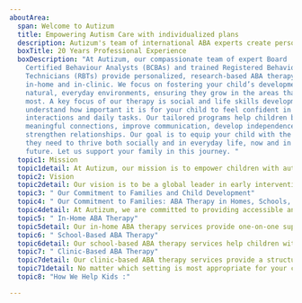 ```yaml
---
aboutArea:
  span: Welcome to Autizum
  title: Empowering Autism Care with individualized plans
  description: Autizum's team of international ABA experts create personalized plans to help children with autism develop social, communication, and daily living skills, empowering them to thrive.
  boxTitle: 20 Years Professional Experience
  boxDescription: "At Autizum, our compassionate team of expert Board
    Certified Behaviour Analysts (BCBAs) and trained Registered Behaviour
    Technicians (RBTs) provide personalized, research-based ABA therapy both
    in-home and in-clinic. We focus on fostering your child’s development in
    natural, everyday environments, ensuring they grow in the areas that matter
    most. A key focus of our therapy is social and life skills development. We
    understand how important it is for your child to feel confident in social
    interactions and daily tasks. Our tailored programs help children build
    meaningful connections, improve communication, develop independence, and
    strengthen relationships. Our goal is to equip your child with the tools
    they need to thrive both socially and in everyday life, now and in the
    future. Let us support your family in this journey. "
  topic1: Mission
  topic1detail: At Autizum, our mission is to empower children with autism by providing personalized, evidence-based Applied Behavior Analysis (ABA) therapy. We are committed to collaborating closely with families, caregivers, and educators to develop individualized treatment plans that help children build essential life skills, improve communication, and foster independence. Through compassion, expertise, and a family-centered approach, we aim to support each child in achieving meaningful, long-lasting progress.
  topic2: Vision
  topic2detail: Our vision is to be a global leader in early intervention and social skill development for children with autism, recognized for delivering exceptional ABA services that transform lives. We strive to create a world where every child with autism has the opportunity to reach their full potential in a nurturing, inclusive environment. By continuously innovating our practices and expanding our reach, we aim to set new standards for comprehensive care and advocacy in the autism community, ensuring that every child has the support they need to thrive. We envision a future where early intervention and social skill development are widely accessible, empowering children with autism to build meaningful connections, communicate effectively, and participate fully in their communities. Through our dedication and expertise, we strive to make a lasting impact on the lives of children with autism and their families.
  topic3: " Our Commitment to Families and Child Development"
  topic4: " Our Commitment to Families: ABA Therapy in Homes, Schools, and Clinics"
  topic4detail: At Autizum, we are committed to providing accessible and effective ABA therapy to children with autism and their families. We offer a range of therapy options to meet the unique needs of each child, including in-home, school-based, and clinic-based services.
  topic5: " In-Home ABA Therapy"
  topic5detail: Our in-home ABA therapy services provide one-on-one support for children in their natural environment. This allows us to target specific behaviors and skills that are challenging for the child in their everyday life. We work closely with parents and caregivers to develop a personalized treatment plan and provide training on how to implement ABA strategies at home.
  topic6: " School-Based ABA Therapy"
  topic6detail: Our school-based ABA therapy services help children with autism succeed in the academic setting. We work with school staff to develop a treatment plan that aligns with the child's Individualized Education Program (IEP). Our therapists provide direct therapy to the child during school hours and collaborate with teachers and other professionals to ensure a consistent approach to behavior management and skill development.
  topic7: " Clinic-Based ABA Therapy"
  topic7detail: Our clinic-based ABA therapy services provide a structured environment for children to learn and practice new skills. We offer a variety of activities and interventions that are designed to target specific areas of need, such as social skills, communication, and daily living skills. Our therapists work closely with families to develop a treatment plan and monitor the child's progress.
  topic71detail: No matter which setting is most appropriate for your child, Autizum is committed to providing high-quality ABA therapy that is individualized, evidence-based, and compassionate. We work closely with families to ensure that each child receives the support they need to reach their full potential.
  topic8: "How We Help Kids :"

---
```

